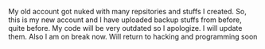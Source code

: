 My old account got nuked with many repsitories and stuffs I created. So, this is my new account and I have uploaded backup stuffs from before, quite before. My code will be very outdated so I apologize. I will update them. Also I am on break now. Will return to hacking and programming soon
